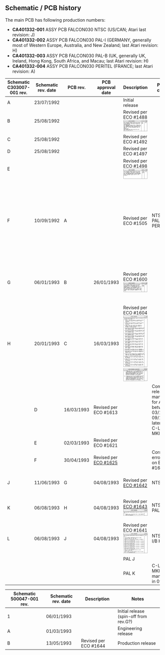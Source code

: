 ## Schematic / PCB history

The main PCB has following production numbers:

- **CA401332-001** ASSY PCB FALCON030 NTSC (US/CAN; Atari last revision: J)
- **CA401332-002** ASSY PCB FALCON030 PAL-I (GERMANY, generally most of Western Europe, Australia, and New Zealand; last Atari revision: H)
- **CA401332-003** ASSY PCB FALCON030 PAL-B (UK, generally UK, Ireland, Hong Kong, South Africa, and Macau; last Atari revision: H)
- **CA401332-004** ASSY PCB FALCON030 PERITEL (FRANCE; last Atari revision: A)

Schematic C303007-001 rev. | Schematic rev. date | PCB rev. | PCB approval date | Description | PCB rev. changes | Notes
-------------------------- | ------------------- | -------- | ----------------- | ----------- | ---------------- | -----
A	| 23/07/1992 ||| Initial release
B	|	25/08/1992 ||| Revised per ECO #1488 [![Image of ECO #1488](Eco1488_preview.png)](Eco1488.png)
C	|	25/08/1992 ||| Revised per ECO #1492
D	|	25/08/1992 ||| Revised per ECO #1497
E	|	|||			Revised per ECO #1498 [![Image of ECO #1498](Eco1498_preview.png)](Eco1498.png)
F	|	10/09/1992 | A || Revised per ECO #1505	| NTSC A, PAL-I/B A, PERITEL A | Production release, manufactured in 10/1992 by ATMC's "Golden Horse" and "ECS Tamsui"; PERITEL models had socketed CODEC and no RF modulator
G	|	06/01/1993 | B | 26/01/1993 |	Revised per ECO #1600 [![Image of ECO #1600](Eco1600_preview.png)](Eco1600.png) || Manufactured by EFA's "Ta Yuan" ever since; there's no PERITEL version manufactured anymore
H	|	20/01/1993 | C | 16/03/1993 |	Revised per ECO #1604 [![Image of ECO #1604 1/2](Eco1604_1_preview.png)](Eco1604_1.png) [![Image of ECO #1604 2/2](Eco1604_2_preview.png)](Eco1604_2.png)
|| D | 16/03/1993 | Revised per ECO #1613 || Common D/C release, manufactured for Atari between 03/1993 - 09/1993, later sold by C-Lab as MKI models
|| E |	02/03/1993 | Revised per ECO #1621
|| F | 30/04/1993 | Revised per [ECO #1625](Eco1625.pdf) || Corrected error made on ECO #1604
J	|	11/06/1993 | G | 04/08/1993 | Revised per [ECO #1642](Eco1642.pdf) | NTSC G | Improved video quality for NTSC machines
K	|	06/08/1993 | H | 04/08/1993 | Revised per [ECO #1643](Eco1643.pdf) [![Image of ECO #1643](Eco1643_preview.png)](Eco1643.png) |	NTSC H, PAL-I/B G	| Attempt to fix sound crackle during DMA playback
L	|	06/08/1993 | J | 04/08/1993 | Revised per ECO #1641 [![Image of ECO #1641](Eco1641_preview.png)](Eco1641.png) | NTSC J, PAL-I/B H
||||| PAL J
||||| PAL K |	C-Lab Falcon MKII, manufactured in 09/1994

Schematic 500047-001 rev. | Schematic rev. date	| Description | Notes
------------------------- | -------------------	| ----------- | -----
1	|	06/01/1993 ||Initial release (spin-off from rev.G?)
A	|	01/03/1993 || Engineering release
B	|	13/05/1993 | Revised per ECO #1644 | Production release
